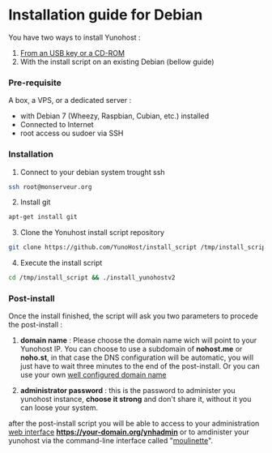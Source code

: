 # Installation guide for Debian

You have two ways to install Yunohost :

1. [From an USB key or a CD-ROM](#/install)
2. With the install script on an existing Debian (bellow guide)

### Pre-requisite
A box, a VPS, or a dedicated server :

* with Debian 7 (Wheezy, Raspbian, Cubian, etc.) installed
* Connected to Internet
* root access ou sudoer via SSH

### Installation

1. Connect to your debian system trought ssh
```bash
ssh root@monserveur.org
```

2. Install git
```bash
apt-get install git
```

3. Clone the Yonuhost install script repository
```bash
git clone https://github.com/YunoHost/install_script /tmp/install_script
```

4. Execute the install script
```bash
cd /tmp/install_script && ./install_yunohostv2
```

### Post-install

Once the install finished, the script will ask you two parameters to procede the post-install :

1. **domain name** : Please choose the domain name wich will point to your Yunohost IP. You can choose to use a subdomain of **nohost.me** or **noho.st**, in that case the DNS configuration will be automatic, you will just have to wait three minutes to the end of the post-install. Or you can use your own [well configured domain name](#/dns)

2. **administrator password** : this is the password to administer you yunohost instance, **choose it strong** and don't share it, without it you can loose your system.

after the post-install script you will be able to access to your administration [web interface](#/admin) **https://your-domain.org/ynhadmin** or to amdinister your yunohost via the command-line interface called "[moulinette](#/moulinette)".
